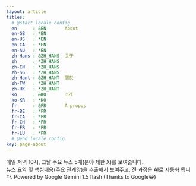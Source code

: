 ```yaml
---
layout: article
titles:
  # @start locale config
  en      : &EN       About
  en-GB   : *EN
  en-US   : *EN
  en-CA   : *EN
  en-AU   : *EN
  zh-Hans : &ZH_HANS  关于
  zh      : *ZH_HANS
  zh-CN   : *ZH_HANS
  zh-SG   : *ZH_HANS
  zh-Hant : &ZH_HANT  關於
  zh-TW   : *ZH_HANT
  zh-HK   : *ZH_HANT
  ko      : &KO       소개
  ko-KR   : *KO
  fr      : &FR       À propos
  fr-BE   : *FR
  fr-CA   : *FR
  fr-CH   : *FR
  fr-FR   : *FR
  fr-LU   : *FR
  # @end locale config
key: page-about
---
```


매일 저녁 10시, 그날 주요 뉴스 5개(분야 제한 X)를 보여줍니다.  
뉴스 요약 및 핵심내용(주요 관계망)을 추출해서 보여주고, 전 과정은 AI로 자동화 됩니다.
Powered by Google Gemini 1.5 flash (Thanks to Google😀)